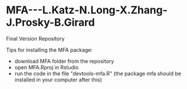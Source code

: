 # MFA---L.Katz-N.Long-X.Zhang-J.Prosky-B.Girard

Final Version Repository

Tips for installing the MFA package:

- download MFA folder from the repository
- open MFA.Rproj in Rstudio
- run the code in the file "devtools-mfa.R" (the package mfa should be installed in your computer after this)
